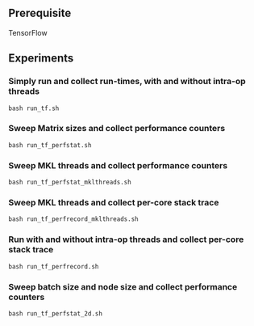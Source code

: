 ## Prerequisite

TensorFlow

## Experiments

### Simply run and collect run-times, with and without intra-op threads
```
bash run_tf.sh
``` 

### Sweep Matrix sizes and collect performance counters
```
bash run_tf_perfstat.sh 
```

### Sweep MKL threads and collect performance counters
```
bash run_tf_perfstat_mklthreads.sh 
```

### Sweep MKL threads and collect per-core stack trace
```
bash run_tf_perfrecord_mklthreads.sh 
```

### Run with and without intra-op threads and collect per-core stack trace
```
bash run_tf_perfrecord.sh
```

### Sweep batch size and node size and collect performance counters
```
bash run_tf_perfstat_2d.sh
```
